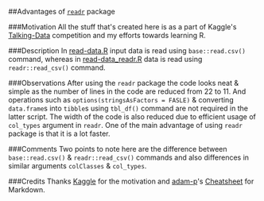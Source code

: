 ##Advantages of [`readr`](https://cran.r-project.org/web/packages/readr/index.html) package

###Motivation
All the stuff that's created here is as a part of Kaggle's [Talking-Data](https://www.kaggle.com/c/talkingdata-mobile-user-demographics) competition and my efforts towards learning R.

###Description
In [read-data.R](https://github.com/puneeth019/TalkingData/blob/master/read-data.R) input data is read using `base::read.csv()` command, whereas in [read-data_readr.R](https://github.com/puneeth019/TalkingData/blob/master/read-data_readr.R) data is read using `readr::read_csv()` command.

###Observations
After using the `readr` package the code looks neat & simple as the number of lines in the code are reduced from 22 to 11. And operations such as `options(stringsAsFactors = FASLE)` & converting `data.frame`s into `tibble`s using `tbl_df()` command are not required in the latter script. The width of the code is also reduced due to efficient usage of `col_types` argument in `readr`. One of the main advantage of using `readr` package is that it is a lot faster.

###Comments
Two points to note here are the difference between `base::read.csv()` & `readr::read_csv()` commands and also differences in similar arguments `colClasses` & `col_types`.

###Credits
Thanks [Kaggle](https://www.kaggle.com/) for the motivation and [adam-p](https://github.com/adam-p)'s [Cheatsheet](https://github.com/adam-p/markdown-here/wiki/Markdown-Cheatsheet) for Markdown.
